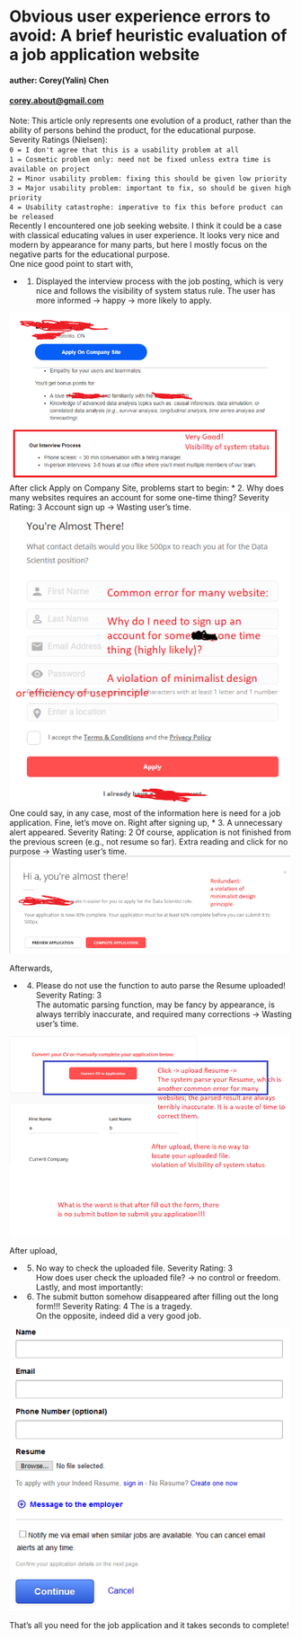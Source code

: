 # Obvious user experience errors to avoid: A brief heuristic evaluation of a job application website
#### auther: Corey(Yalin) Chen
#### corey.about@gmail.com
Note: This article only represents one evolution of a product, rather than the ability of persons behind the product, for the educational purpose.  
Severity Ratings (Nielsen):  
`0 = I don't agree that this is a usability problem at all`  
`1 = Cosmetic problem only: need not be fixed unless extra time is available on project`  
`2 = Minor usability problem: fixing this should be given low priority`  
`3 = Major usability problem: important to fix, so should be given high priority`  
`4 = Usability catastrophe: imperative to fix this before product can be released`  
Recently I encountered one job seeking website. I think it could be a case with classical educating values in user experience. It looks very nice and modern by appearance for many parts, but here I mostly focus on the negative parts for the educational purpose.  
One nice good point to start with,  
* 1. Displayed the interview process with the job posting, which is very nice and follows the visibility of system status rule. 
The user has more informed -> happy -> more likely to apply.  
<img src="./pictures/UX_jobSite1.png" width="500">
After click Apply on Company Site, problems start to begin:  
* 2. Why does many websites requires an account for some one-time thing? Severity Rating: 3
Account sign up -> Wasting user’s time.  
<img src="./pictures/UX_jobSite2.png" width="500">
One could say, in any case, most of the information here is need for a job application. Fine, let’s move on. Right after signing up,  
* 3. A unnecessary alert appeared. Severity Rating: 2
Of course, application is not finished from the previous screen (e.g., not resume so far).  
Extra reading and click for no purpose -> Wasting user’s time.
<img src="./pictures/UX_jobSite3.png" width="500">

Afterwards,   
* 4. Please do not use the function to auto parse the Resume uploaded!  Severity Rating: 3  
The automatic parsing function, may be fancy by appearance, is always terribly inaccurate, and required many corrections -> Wasting user’s time.  
<img src="./pictures/UX_jobSite4.png" width="500">

After upload,  
* 5. No way to check the uploaded file. Severity Rating: 3  
How does user check the uploaded file? -> no control or freedom.  
Lastly, and most importantly:  
* 6. The submit button somehow disappeared after filling out the long form!!! Severity Rating: 4
The is a tragedy.  
On the opposite, indeed did a very good job.  
<img src="./pictures/UX_jobSite5.png" width="500">

That’s all you need for the job application and it takes seconds to complete!
